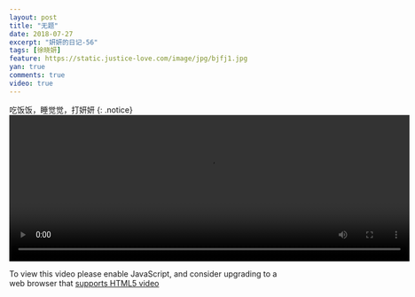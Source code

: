 ```yaml
---
layout: post
title: "无题"
date: 2018-07-27
excerpt: "妍妍的日记-56"
tags: [徐晓妍]
feature: https://static.justice-love.com/image/jpg/bjfj1.jpg
yan: true
comments: true
video: true
---
```

吃饭饭，睡觉觉，打妍妍
{: .notice}
<video id="my-video" class="video-js vjs-16-9 clipboard" controls preload="auto" width="722" height="264" data-setup="{}">
    <source src="{{ site.staticUrl }}/yanyan/video/dayanyan.mp4" type='video/mp4'>
    <p class="vjs-no-js">
      To view this video please enable JavaScript, and consider upgrading to a web browser that
      <a href="http://videojs.com/html5-video-support/" target="_blank">supports HTML5 video</a>
    </p>
</video>
